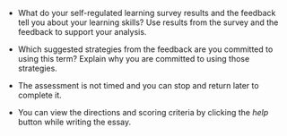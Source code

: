 * What do your self-regulated learning survey results and the feedback tell you about your learning skills? Use results from the survey and the feedback to support your analysis.

* Which suggested strategies from the feedback are you committed to using this term? Explain why you are committed to using those strategies.

* The assessment is not timed and you can stop and return later to complete it.

* You can view the directions and scoring criteria by clicking the *help* button while writing the essay.
